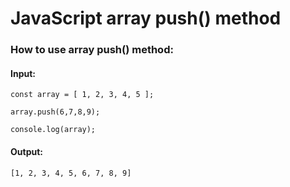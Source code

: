 # JavaScript array push() method


### How to use array push() method:

#### Input:

    const array = [ 1, 2, 3, 4, 5 ];

    array.push(6,7,8,9);

    console.log(array);

#### Output:

    [1, 2, 3, 4, 5, 6, 7, 8, 9]



